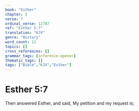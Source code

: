 ```yaml
---
book: "Esther"
chapter: 5
verse: 7
ordinal_verse: 12787
ref: "Esther 5:7"
translation: "KJV"
genre: "History"
word_count: 11
topics: []
cross_references: []
grammar_tags: [inference-opener]
thematic_tags: []
tags: ["Bible","KJV","Esther"]
---
```


# Esther 5:7

Then answered Esther, and said, My petition and my request is;
